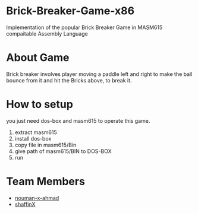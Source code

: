 # Brick-Breaker-Game-x86
Implementation of the popular Brick Breaker Game in MASM615 compaitable Assembly Language
# About Game
Brick breaker involves player moving a paddle left and right to make the ball bounce from it and hit the Bricks above, to break it.
# How to setup
you just need dos-box and masm615 to operate this game.
1. extract masm615
2. install dos-box
3. copy file in masm615/Bin
4. give path of masm615/BIN to DOS-BOX
5. run
# Team Members
- [nouman-x-ahmad](https://github.com/nouman-x-ahmad)
- [shaffinX](https://github.com/shaffinX?tab=overview&from=2024-04-01&to=2024-04-19)
